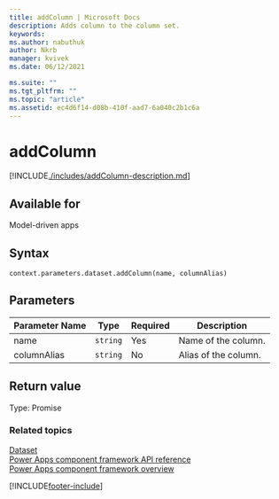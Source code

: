 ```yaml
---
title: addColumn | Microsoft Docs
description: Adds column to the column set.
keywords:
ms.author: nabuthuk
author: Nkrb
manager: kvivek
ms.date: 06/12/2021

ms.suite: ""
ms.tgt_pltfrm: ""
ms.topic: "article"
ms.assetid: ec4d6f14-d08b-410f-aad7-6a040c2b1c6a
---
```


# addColumn

[!INCLUDE[./includes/addColumn-description.md](./includes/addcolumn-description.md)]

## Available for

Model-driven apps

## Syntax

`context.parameters.dataset.addColumn(name, columnAlias)`

## Parameters

| Parameter Name | Type     | Required | Description          |
| -------------- | -------- | -------- | -------------------- |
| name           | `string` | Yes      | Name of the column.  |
| columnAlias    | `string` | No       | Alias of the column. |

## Return value

Type: Promise

### Related topics

[Dataset](../dataset.md)<br/>
[Power Apps component framework API reference](../../reference/index.md)<br/>
[Power Apps component framework overview](../../overview.md)

[!INCLUDE[footer-include](../../../../includes/footer-banner.md)]
